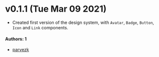 # v0.1.1 (Tue Mar 09 2021)

- Created first version of the design system, with `Avatar`, `Badge`, `Button`, `Icon` and `Link` components.

#### Authors: 1

- [parvezk](https://github.com/parvezk/learnstorybook-design-system.git)
